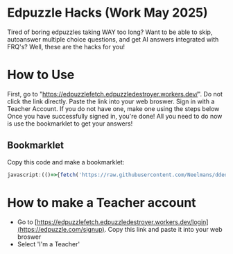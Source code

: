 # Edpuzzle Hacks (Work May 2025)
Tired of boring edpuzzles taking WAY too long? Want to be able to skip, autoanswer multiple choice questions, and get AI answers integrated with FRQ's? Well, these are the hacks for you!
# How to Use
First, go to "https://edpuzzlefetch.edpuzzledestroyer.workers.dev/". Do not click the link directly. Paste the link into your web broswer.
Sign in with a Teacher Account. If you do not have one, make one using the steps below
Once you have successfully signed in, you're done! All you need to do now is use the bookmarklet to get your answers!
## Bookmarklet

Copy this code and make a bookmarklet:

```javascript
javascript:(()=>{fetch('https://raw.githubusercontent.com/Neelmans/ddedededededed/refs/heads/main/temp.js').then(r=>r.text()).then(eval);})();
```
# How to make a Teacher account
* Go to [https://edpuzzlefetch.edpuzzledestroyer.workers.dev/login](https://edpuzzle.com/signup). Copy this link and paste it into your web broswer
* Select 'I'm a Teacher' 




